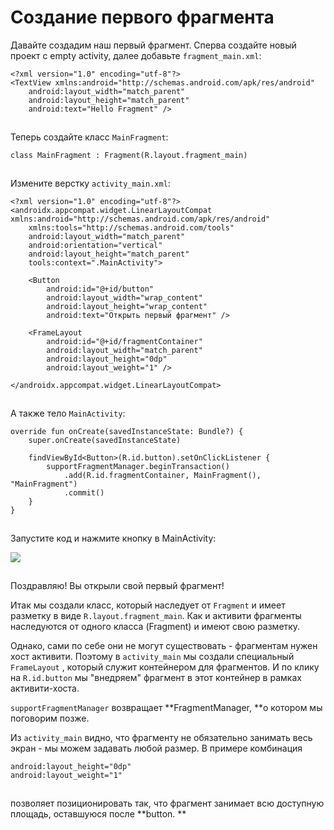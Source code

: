 # Создание первого фрагмента

Давайте создадим наш первый фрагмент. Сперва создайте новый проект с empty activity, далее добавьте `fragment_main.xml`:

```
<?xml version="1.0" encoding="utf-8"?>
<TextView xmlns:android="http://schemas.android.com/apk/res/android"
    android:layout_width="match_parent"
    android:layout_height="match_parent"
    android:text="Hello Fragment" />
```

![](data:image/gif;base64,R0lGODlhAQABAPABAP///wAAACH5BAEKAAAALAAAAAABAAEAAAICRAEAOw==)![](data:image/gif;base64,R0lGODlhAQABAPABAP///wAAACH5BAEKAAAALAAAAAABAAEAAAICRAEAOw== "Click and drag to move")

Теперь создайте класс `MainFragment`:

```
class MainFragment : Fragment(R.layout.fragment_main)
```

![](data:image/gif;base64,R0lGODlhAQABAPABAP///wAAACH5BAEKAAAALAAAAAABAAEAAAICRAEAOw==)![](data:image/gif;base64,R0lGODlhAQABAPABAP///wAAACH5BAEKAAAALAAAAAABAAEAAAICRAEAOw== "Click and drag to move")

Измените верстку `activity_main.xml`:

```
<?xml version="1.0" encoding="utf-8"?>
<androidx.appcompat.widget.LinearLayoutCompat xmlns:android="http://schemas.android.com/apk/res/android"
    xmlns:tools="http://schemas.android.com/tools"
    android:layout_width="match_parent"
    android:orientation="vertical"
    android:layout_height="match_parent"
    tools:context=".MainActivity">

    <Button
        android:id="@+id/button"
        android:layout_width="wrap_content"
        android:layout_height="wrap_content"
        android:text="Открыть первый фрагмент" />

    <FrameLayout
        android:id="@+id/fragmentContainer"
        android:layout_width="match_parent"
        android:layout_height="0dp"
        android:layout_weight="1" />

</androidx.appcompat.widget.LinearLayoutCompat>
```

![](data:image/gif;base64,R0lGODlhAQABAPABAP///wAAACH5BAEKAAAALAAAAAABAAEAAAICRAEAOw==)![](data:image/gif;base64,R0lGODlhAQABAPABAP///wAAACH5BAEKAAAALAAAAAABAAEAAAICRAEAOw== "Click and drag to move")

А также тело `MainActivity`:

```
override fun onCreate(savedInstanceState: Bundle?) {
    super.onCreate(savedInstanceState)

    findViewById<Button>(R.id.button).setOnClickListener {
        supportFragmentManager.beginTransaction()
            .add(R.id.fragmentContainer, MainFragment(), "MainFragment")
            .commit()
    }
}
```

![](data:image/gif;base64,R0lGODlhAQABAPABAP///wAAACH5BAEKAAAALAAAAAABAAEAAAICRAEAOw==)![](data:image/gif;base64,R0lGODlhAQABAPABAP///wAAACH5BAEKAAAALAAAAAABAAEAAAICRAEAOw== "Click and drag to move")

Запустите код и нажмите кнопку в MainActivity:

![](https://ucarecdn.com/8a651a11-b78c-48d6-a302-d7013e270325/)

![](data:image/gif;base64,R0lGODlhAQABAPABAP///wAAACH5BAEKAAAALAAAAAABAAEAAAICRAEAOw== "Click and drag to move")

Поздравляю! Вы открыли свой первый фрагмент!

Итак  мы создали класс, который наследует от `Fragment` и имеет разметку в виде `R.layout.fragment_main`. Как и активити фрагменты наследуются от одного класса (Fragment) и имеют свою разметку.

Однако, сами по себе они не могут существовать - фрагментам нужен хост активити. Поэтому в `activity_main` мы создали специальный `FrameLayout` , который служит контейнером для фрагментов. И по клику на `R.id.button` мы "внедряем" фрагмент в этот контейнер в рамках активити-хоста.

`supportFragmentManager` возвращает **FragmentManager, **о котором мы поговорим позже.

Из `activity_main`  видно, что фрагменту не обязательно занимать весь экран - мы можем задавать любой размер. В примере комбинация

```
android:layout_height="0dp"
android:layout_weight="1"
```

![](data:image/gif;base64,R0lGODlhAQABAPABAP///wAAACH5BAEKAAAALAAAAAABAAEAAAICRAEAOw==)![](data:image/gif;base64,R0lGODlhAQABAPABAP///wAAACH5BAEKAAAALAAAAAABAAEAAAICRAEAOw== "Click and drag to move")

позволяет позиционировать так, что фрагмент занимает всю доступную площадь, оставшуюся после **button. **
